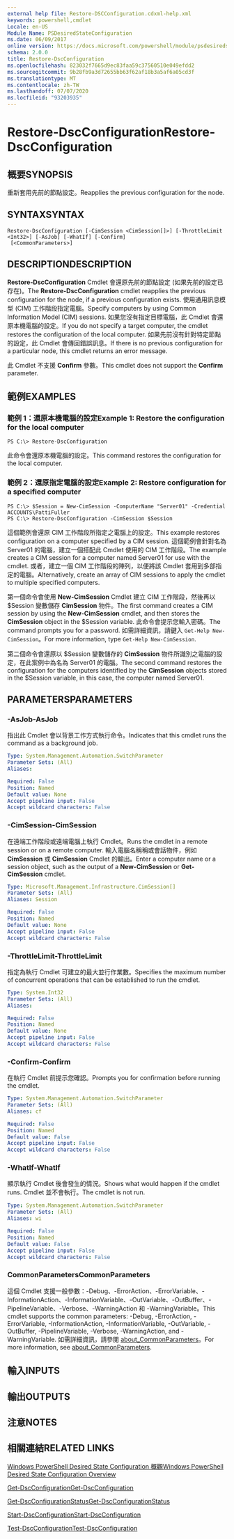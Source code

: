 ```yaml
---
external help file: Restore-DSCConfiguration.cdxml-help.xml
keywords: powershell,cmdlet
Locale: en-US
Module Name: PSDesiredStateConfiguration
ms.date: 06/09/2017
online version: https://docs.microsoft.com/powershell/module/psdesiredstateconfiguration/restore-dscconfiguration?view=powershell-5.1&WT.mc_id=ps-gethelp
schema: 2.0.0
title: Restore-DscConfiguration
ms.openlocfilehash: 823032f7665d9ec83faa59c37560510e049efdd2
ms.sourcegitcommit: 9b28fb9a3d72655bb63f62af18b3a5af6a05cd3f
ms.translationtype: MT
ms.contentlocale: zh-TW
ms.lasthandoff: 07/07/2020
ms.locfileid: "93203935"
---
```

# <span data-ttu-id="27d33-103">Restore-DscConfiguration</span><span class="sxs-lookup"><span data-stu-id="27d33-103">Restore-DscConfiguration</span></span>

## <span data-ttu-id="27d33-104">概要</span><span class="sxs-lookup"><span data-stu-id="27d33-104">SYNOPSIS</span></span>
<span data-ttu-id="27d33-105">重新套用先前的節點設定。</span><span class="sxs-lookup"><span data-stu-id="27d33-105">Reapplies the previous configuration for the node.</span></span>

## <span data-ttu-id="27d33-106">SYNTAX</span><span class="sxs-lookup"><span data-stu-id="27d33-106">SYNTAX</span></span>

```
Restore-DscConfiguration [-CimSession <CimSession[]>] [-ThrottleLimit <Int32>] [-AsJob] [-WhatIf] [-Confirm]
 [<CommonParameters>]
```

## <span data-ttu-id="27d33-107">DESCRIPTION</span><span class="sxs-lookup"><span data-stu-id="27d33-107">DESCRIPTION</span></span>
<span data-ttu-id="27d33-108">**Restore-DscConfiguration** Cmdlet 會還原先前的節點設定 (如果先前的設定已存在)。</span><span class="sxs-lookup"><span data-stu-id="27d33-108">The **Restore-DscConfiguration** cmdlet reapplies the previous configuration for the node, if a previous configuration exists.</span></span>
<span data-ttu-id="27d33-109">使用通用訊息模型 (CIM) 工作階段指定電腦。</span><span class="sxs-lookup"><span data-stu-id="27d33-109">Specify computers by using Common Information Model (CIM) sessions.</span></span>
<span data-ttu-id="27d33-110">如果您沒有指定目標電腦，此 Cmdlet 會還原本機電腦的設定。</span><span class="sxs-lookup"><span data-stu-id="27d33-110">If you do not specify a target computer, the cmdlet restores the configuration of the local computer.</span></span>
<span data-ttu-id="27d33-111">如果先前沒有針對特定節點的設定，此 Cmdlet 會傳回錯誤訊息。</span><span class="sxs-lookup"><span data-stu-id="27d33-111">If there is no previous configuration for a particular node, this cmdlet returns an error message.</span></span>

<span data-ttu-id="27d33-112">此 Cmdlet 不支援 **Confirm** 參數。</span><span class="sxs-lookup"><span data-stu-id="27d33-112">This cmdlet does not support the **Confirm** parameter.</span></span>

## <span data-ttu-id="27d33-113">範例</span><span class="sxs-lookup"><span data-stu-id="27d33-113">EXAMPLES</span></span>

### <span data-ttu-id="27d33-114">範例 1：還原本機電腦的設定</span><span class="sxs-lookup"><span data-stu-id="27d33-114">Example 1: Restore the configuration for the local computer</span></span>

```
PS C:\> Restore-DscConfiguration
```

<span data-ttu-id="27d33-115">此命令會還原本機電腦的設定。</span><span class="sxs-lookup"><span data-stu-id="27d33-115">This command restores the configuration for the local computer.</span></span>

### <span data-ttu-id="27d33-116">範例 2：還原指定電腦的設定</span><span class="sxs-lookup"><span data-stu-id="27d33-116">Example 2: Restore configuration for a specified computer</span></span>

```
PS C:\> $Session = New-CimSession -ComputerName "Server01" -Credential ACCOUNTS\PattiFuller
PS C:\> Restore-DscConfiguration -CimSession $Session
```

<span data-ttu-id="27d33-117">這個範例會還原 CIM 工作階段所指定之電腦上的設定。</span><span class="sxs-lookup"><span data-stu-id="27d33-117">This example restores configuration on a computer specified by a CIM session.</span></span>
<span data-ttu-id="27d33-118">這個範例會針對名為 Server01 的電腦，建立一個搭配此 Cmdlet 使用的 CIM 工作階段。</span><span class="sxs-lookup"><span data-stu-id="27d33-118">The example creates a CIM session for a computer named Server01 for use with the cmdlet.</span></span>
<span data-ttu-id="27d33-119">或者，建立一個 CIM 工作階段的陣列，以便將該 Cmdlet 套用到多部指定的電腦。</span><span class="sxs-lookup"><span data-stu-id="27d33-119">Alternatively, create an array of CIM sessions to apply the cmdlet to multiple specified computers.</span></span>

<span data-ttu-id="27d33-120">第一個命令會使用 **New-CimSession** Cmdlet 建立 CIM 工作階段，然後再以 $Session 變數儲存 **CimSession** 物件。</span><span class="sxs-lookup"><span data-stu-id="27d33-120">The first command creates a CIM session by using the **New-CimSession** cmdlet, and then stores the **CimSession** object in the $Session variable.</span></span>
<span data-ttu-id="27d33-121">此命令會提示您輸入密碼。</span><span class="sxs-lookup"><span data-stu-id="27d33-121">The command prompts you for a password.</span></span>
<span data-ttu-id="27d33-122">如需詳細資訊，請鍵入 `Get-Help New-CimSession`。</span><span class="sxs-lookup"><span data-stu-id="27d33-122">For more information, type `Get-Help New-CimSession`.</span></span>

<span data-ttu-id="27d33-123">第二個命令會還原以 $Session 變數儲存的 **CimSession** 物件所識別之電腦的設定，在此案例中為名為 Server01 的電腦。</span><span class="sxs-lookup"><span data-stu-id="27d33-123">The second command restores the configuration for the computers identified by the **CimSession** objects stored in the $Session variable, in this case, the computer named Server01.</span></span>

## <span data-ttu-id="27d33-124">PARAMETERS</span><span class="sxs-lookup"><span data-stu-id="27d33-124">PARAMETERS</span></span>

### <span data-ttu-id="27d33-125">-AsJob</span><span class="sxs-lookup"><span data-stu-id="27d33-125">-AsJob</span></span>
<span data-ttu-id="27d33-126">指出此 Cmdlet 會以背景工作方式執行命令。</span><span class="sxs-lookup"><span data-stu-id="27d33-126">Indicates that this cmdlet runs the command as a background job.</span></span>

```yaml
Type: System.Management.Automation.SwitchParameter
Parameter Sets: (All)
Aliases:

Required: False
Position: Named
Default value: None
Accept pipeline input: False
Accept wildcard characters: False
```

### <span data-ttu-id="27d33-127">-CimSession</span><span class="sxs-lookup"><span data-stu-id="27d33-127">-CimSession</span></span>
<span data-ttu-id="27d33-128">在遠端工作階段或遠端電腦上執行 Cmdlet。</span><span class="sxs-lookup"><span data-stu-id="27d33-128">Runs the cmdlet in a remote session or on a remote computer.</span></span>
<span data-ttu-id="27d33-129">輸入電腦名稱稱或會話物件，例如 **CimSession** 或 **CimSession** Cmdlet 的輸出。</span><span class="sxs-lookup"><span data-stu-id="27d33-129">Enter a computer name or a session object, such as the output of a **New-CimSession** or **Get-CimSession** cmdlet.</span></span>

```yaml
Type: Microsoft.Management.Infrastructure.CimSession[]
Parameter Sets: (All)
Aliases: Session

Required: False
Position: Named
Default value: None
Accept pipeline input: False
Accept wildcard characters: False
```

### <span data-ttu-id="27d33-130">-ThrottleLimit</span><span class="sxs-lookup"><span data-stu-id="27d33-130">-ThrottleLimit</span></span>
<span data-ttu-id="27d33-131">指定為執行 Cmdlet 可建立的最大並行作業數。</span><span class="sxs-lookup"><span data-stu-id="27d33-131">Specifies the maximum number of concurrent operations that can be established to run the cmdlet.</span></span>

```yaml
Type: System.Int32
Parameter Sets: (All)
Aliases:

Required: False
Position: Named
Default value: None
Accept pipeline input: False
Accept wildcard characters: False
```

### <span data-ttu-id="27d33-132">-Confirm</span><span class="sxs-lookup"><span data-stu-id="27d33-132">-Confirm</span></span>
<span data-ttu-id="27d33-133">在執行 Cmdlet 前提示您確認。</span><span class="sxs-lookup"><span data-stu-id="27d33-133">Prompts you for confirmation before running the cmdlet.</span></span>

```yaml
Type: System.Management.Automation.SwitchParameter
Parameter Sets: (All)
Aliases: cf

Required: False
Position: Named
Default value: False
Accept pipeline input: False
Accept wildcard characters: False
```

### <span data-ttu-id="27d33-134">-WhatIf</span><span class="sxs-lookup"><span data-stu-id="27d33-134">-WhatIf</span></span>
<span data-ttu-id="27d33-135">顯示執行 Cmdlet 後會發生的情況。</span><span class="sxs-lookup"><span data-stu-id="27d33-135">Shows what would happen if the cmdlet runs.</span></span>
<span data-ttu-id="27d33-136">Cmdlet 並不會執行。</span><span class="sxs-lookup"><span data-stu-id="27d33-136">The cmdlet is not run.</span></span>

```yaml
Type: System.Management.Automation.SwitchParameter
Parameter Sets: (All)
Aliases: wi

Required: False
Position: Named
Default value: False
Accept pipeline input: False
Accept wildcard characters: False
```

### <span data-ttu-id="27d33-137">CommonParameters</span><span class="sxs-lookup"><span data-stu-id="27d33-137">CommonParameters</span></span>
<span data-ttu-id="27d33-138">這個 Cmdlet 支援一般參數：-Debug、-ErrorAction、-ErrorVariable、-InformationAction、-InformationVariable、-OutVariable、-OutBuffer、-PipelineVariable、-Verbose、-WarningAction 和 -WarningVariable。</span><span class="sxs-lookup"><span data-stu-id="27d33-138">This cmdlet supports the common parameters: -Debug, -ErrorAction, -ErrorVariable, -InformationAction, -InformationVariable, -OutVariable, -OutBuffer, -PipelineVariable, -Verbose, -WarningAction, and -WarningVariable.</span></span> <span data-ttu-id="27d33-139">如需詳細資訊，請參閱 [about_CommonParameters](https://go.microsoft.com/fwlink/?LinkID=113216)。</span><span class="sxs-lookup"><span data-stu-id="27d33-139">For more information, see [about_CommonParameters](https://go.microsoft.com/fwlink/?LinkID=113216).</span></span>

## <span data-ttu-id="27d33-140">輸入</span><span class="sxs-lookup"><span data-stu-id="27d33-140">INPUTS</span></span>

## <span data-ttu-id="27d33-141">輸出</span><span class="sxs-lookup"><span data-stu-id="27d33-141">OUTPUTS</span></span>

## <span data-ttu-id="27d33-142">注意</span><span class="sxs-lookup"><span data-stu-id="27d33-142">NOTES</span></span>

## <span data-ttu-id="27d33-143">相關連結</span><span class="sxs-lookup"><span data-stu-id="27d33-143">RELATED LINKS</span></span>

[<span data-ttu-id="27d33-144">Windows PowerShell Desired State Configuration 概觀</span><span class="sxs-lookup"><span data-stu-id="27d33-144">Windows PowerShell Desired State Configuration Overview</span></span>](/powershell/scripting/dsc/overview/dscforengineers)

[<span data-ttu-id="27d33-145">Get-DscConfiguration</span><span class="sxs-lookup"><span data-stu-id="27d33-145">Get-DscConfiguration</span></span>](Get-DscConfiguration.md)

[<span data-ttu-id="27d33-146">Get-DscConfigurationStatus</span><span class="sxs-lookup"><span data-stu-id="27d33-146">Get-DscConfigurationStatus</span></span>](Get-DscConfigurationStatus.md)

[<span data-ttu-id="27d33-147">Start-DscConfiguration</span><span class="sxs-lookup"><span data-stu-id="27d33-147">Start-DscConfiguration</span></span>](Start-DscConfiguration.md)

[<span data-ttu-id="27d33-148">Test-DscConfiguration</span><span class="sxs-lookup"><span data-stu-id="27d33-148">Test-DscConfiguration</span></span>](Test-DscConfiguration.md)

